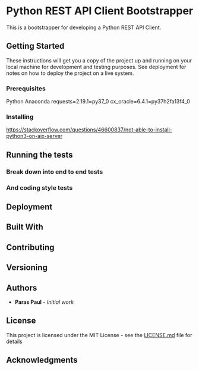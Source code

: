 # Python REST API Client Bootstrapper

This is a bootstrapper for developing a Python REST API Client.

## Getting Started

These instructions will get you a copy of the project up and running on your local machine for development and testing purposes. See deployment for notes on how to deploy the project on a live system.

### Prerequisites

Python
Anaconda
requests=2.19.1=py37_0
cx_oracle=6.4.1=py37h2fa13f4_0

### Installing

https://stackoverflow.com/questions/46600837/not-able-to-install-python3-on-aix-server

## Running the tests



### Break down into end to end tests


### And coding style tests


## Deployment


## Built With


## Contributing



## Versioning


## Authors

* **Paras Paul** - *Initial work*

## License

This project is licensed under the MIT License - see the [LICENSE.md](LICENSE.md) file for details

## Acknowledgments

